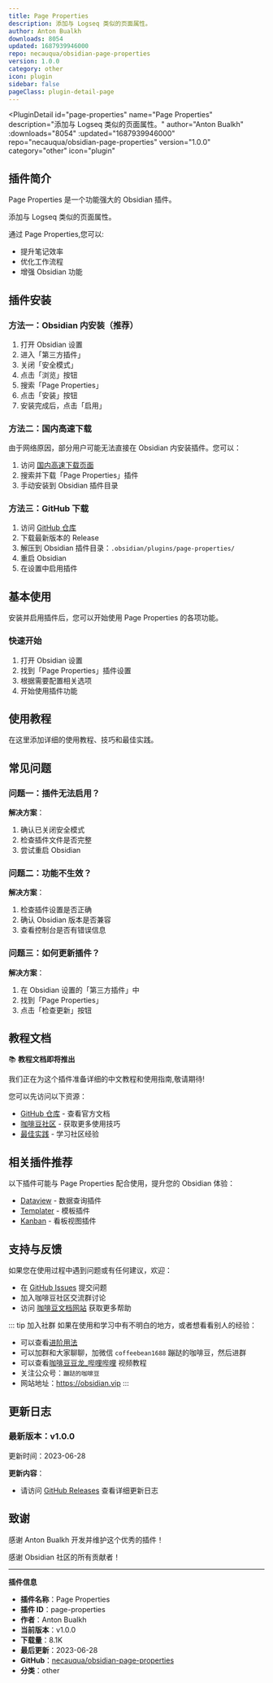 ```yaml
---
title: Page Properties
description: 添加与 Logseq 类似的页面属性。
author: Anton Bualkh
downloads: 8054
updated: 1687939946000
repo: necauqua/obsidian-page-properties
version: 1.0.0
category: other
icon: plugin
sidebar: false
pageClass: plugin-detail-page
---
```


<PluginDetail
  id="page-properties"
  name="Page Properties"
  description="添加与 Logseq 类似的页面属性。"
  author="Anton Bualkh"
  :downloads="8054"
  :updated="1687939946000"
  repo="necauqua/obsidian-page-properties"
  version="1.0.0"
  category="other"
  icon="plugin"
>

<!-- AUTO_GENERATED_START -->
## 插件简介

Page Properties 是一个功能强大的 Obsidian 插件。

添加与 Logseq 类似的页面属性。

通过 Page Properties,您可以:

- 提升笔记效率
- 优化工作流程
- 增强 Obsidian 功能

<!-- AUTO_GENERATED_END -->

<!-- AUTO_GENERATED_START -->
## 插件安装

### 方法一：Obsidian 内安装（推荐）

1. 打开 Obsidian 设置
2. 进入「第三方插件」
3. 关闭「安全模式」
4. 点击「浏览」按钮
5. 搜索「Page Properties」
6. 点击「安装」按钮
7. 安装完成后，点击「启用」

### 方法二：国内高速下载

由于网络原因，部分用户可能无法直接在 Obsidian 内安装插件。您可以：

1. 访问 [国内高速下载页面](/zh/documentation/obsidian-plugins-download.html)
2. 搜索并下载「Page Properties」插件
3. 手动安装到 Obsidian 插件目录

### 方法三：GitHub 下载

1. 访问 [GitHub 仓库](https://github.com/necauqua/obsidian-page-properties)
2. 下载最新版本的 Release
3. 解压到 Obsidian 插件目录：`.obsidian/plugins/page-properties/`
4. 重启 Obsidian
5. 在设置中启用插件

## 基本使用

安装并启用插件后，您可以开始使用 Page Properties 的各项功能。

### 快速开始

1. 打开 Obsidian 设置
2. 找到「Page Properties」插件设置
3. 根据需要配置相关选项
4. 开始使用插件功能

<!-- AUTO_GENERATED_END -->

<!-- CUSTOM_CONTENT_START:tutorial -->
## 使用教程

在这里添加详细的使用教程、技巧和最佳实践。

<!-- CUSTOM_CONTENT_END:tutorial -->

<!-- SHARED_CONTENT_START -->
## 常见问题

### 问题一：插件无法启用？

**解决方案**：
1. 确认已关闭安全模式
2. 检查插件文件是否完整
3. 尝试重启 Obsidian

### 问题二：功能不生效？

**解决方案**：
1. 检查插件设置是否正确
2. 确认 Obsidian 版本是否兼容
3. 查看控制台是否有错误信息

### 问题三：如何更新插件？

**解决方案**：
1. 在 Obsidian 设置的「第三方插件」中
2. 找到「Page Properties」
3. 点击「检查更新」按钮

## 教程文档

📚 **教程文档即将推出**

我们正在为这个插件准备详细的中文教程和使用指南,敬请期待!

您可以先访问以下资源：
- [GitHub 仓库](https://github.com/necauqua/obsidian-page-properties) - 查看官方文档
- [咖啡豆社区](/zh/bases/) - 获取更多使用技巧
- [最佳实践](/zh/best-practices/) - 学习社区经验

## 相关插件推荐

以下插件可能与 Page Properties 配合使用，提升您的 Obsidian 体验：

- [Dataview](/zh/plugins/dataview.html) - 数据查询插件
- [Templater](/zh/plugins/templater-obsidian.html) - 模板插件
- [Kanban](/zh/plugins/obsidian-kanban.html) - 看板视图插件

## 支持与反馈

如果您在使用过程中遇到问题或有任何建议，欢迎：

- 在 [GitHub Issues](https://github.com/necauqua/obsidian-page-properties/issues) 提交问题
- 加入咖啡豆社区交流群讨论
- 访问 [咖啡豆文档网站](https://obsidian.vip) 获取更多帮助

::: tip 加入社群
如果在使用和学习中有不明白的地方，或者想看看别人的经验：
- 可以查看[进阶用法](/zh/advanced)
- 可以加群和大家聊聊，加微信 `coffeebean1688` 蹦跶的咖啡豆，然后进群
- 可以查看[咖啡豆豆龙_哔哩哔哩](https://space.bilibili.com/618777356) 视频教程
- 关注公众号：`蹦跶的咖啡豆`
- 网站地址：https://obsidian.vip
:::
<!-- SHARED_CONTENT_END -->

<!-- AUTO_GENERATED_START -->
## 更新日志

### 最新版本：v1.0.0

更新时间：2023-06-28

**更新内容**：
- 请访问 [GitHub Releases](https://github.com/necauqua/obsidian-page-properties/releases) 查看详细更新日志

## 致谢

感谢 Anton Bualkh 开发并维护这个优秀的插件！

感谢 Obsidian 社区的所有贡献者！

---

**插件信息**
- **插件名称**：Page Properties
- **插件 ID**：page-properties
- **作者**：Anton Bualkh
- **当前版本**：v1.0.0
- **下载量**：8.1K
- **最后更新**：2023-06-28
- **GitHub**：[necauqua/obsidian-page-properties](https://github.com/necauqua/obsidian-page-properties)
- **分类**：other
<!-- AUTO_GENERATED_END -->

</PluginDetail>

